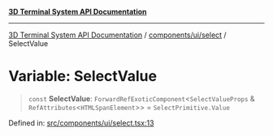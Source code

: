 [**3D Terminal System API Documentation**](../../../../README.md)

***

[3D Terminal System API Documentation](../../../../README.md) / [components/ui/select](../README.md) / SelectValue

# Variable: SelectValue

> `const` **SelectValue**: `ForwardRefExoticComponent`\<`SelectValueProps` & `RefAttributes`\<`HTMLSpanElement`\>\> = `SelectPrimitive.Value`

Defined in: [src/components/ui/select.tsx:13](https://github.com/Dicommunitas/ThreeJS_Terminal_3D/blob/7212b5be68c3f7954d775adb9932e64d901692b4/src/components/ui/select.tsx#L13)
